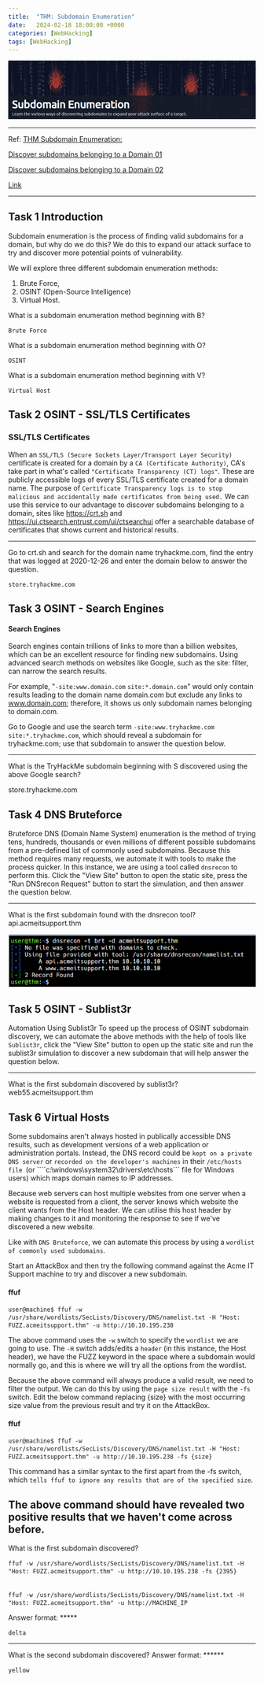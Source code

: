 ```yaml
---
title:  "THM: Subdomain Enumeration"
date:   2024-02-18 18:00:00 +0000
categories: [WebHacking]
tags: [WebHacking]
---
```


![image](/assets/img/subdomain-numeration01.png)

---
Ref: 
[THM Subdomain Enumeration:](https://tryhackme.com/room/subdomainenumeration)

[Discover subdomains belonging to a Domain 01](https://crt.sh "CRT.sh")

[Discover subdomains belonging to a Domain 02](https://ui.ctsearch.entrust.com/ui/ctsearchui "CT Search")


[Link](https://www.youtube.com/watch?v=96V-nwvtaks)

---
Task 1  Introduction
---
Subdomain enumeration is the process of finding valid subdomains for a domain, but why do we do this? We do this to expand our attack surface to try and discover more potential points of vulnerability.

We will explore three different subdomain enumeration methods: 
1. Brute Force, 
2. OSINT (Open-Source Intelligence)
3. Virtual Host.


What is a subdomain enumeration method beginning with B?
```
Brute Force
```
What is a subdomain enumeration method beginning with O?
```
OSINT
```
What is a subdomain enumeration method beginning with V?
```
Virtual Host
```

Task 2  OSINT - SSL/TLS Certificates
---
### SSL/TLS Certificates

When an ```SSL/TLS (Secure Sockets Layer/Transport Layer Security)``` certificate is created for a domain by a ```CA (Certificate Authority)```, CA's take part in what's called ```"Certificate Transparency (CT) logs"```. These are publicly accessible logs of every SSL/TLS certificate created for a domain name. The purpose of ```Certificate Transparency logs is to stop malicious and accidentally made certificates from being used.``` We can use this service to our advantage to discover subdomains belonging to a domain, sites like https://crt.sh and https://ui.ctsearch.entrust.com/ui/ctsearchui offer a searchable database of certificates that shows current and historical results.


---
Go to crt.sh and search for the domain name tryhackme.com, find the entry that was logged at 2020-12-26 and enter the domain below to answer the question.

```
store.tryhackme.com
```

Task 3  OSINT - Search Engines
---
#### Search Engines

Search engines contain trillions of links to more than a billion websites, which can be an excellent resource for finding new subdomains. Using advanced search methods on websites like Google, such as the site: filter, can narrow the search results. 

For example, "```-site:www.domain.com``` ```site:*.domain.com```" would only contain results leading to the domain name domain.com but exclude any links to www.domain.com; therefore, it shows us only subdomain names belonging to domain.com.



Go to Google and use the search term ```-site:www.tryhackme.com```  ```site:*.tryhackme.com```, which should reveal a subdomain for tryhackme.com; use that subdomain to answer the question below.


---
What is the TryHackMe subdomain beginning with S discovered using the above Google search?

store.tryhackme.com

Task 4  DNS Bruteforce
---
Bruteforce DNS (Domain Name System) enumeration is the method of trying tens, hundreds, thousands or even millions of different possible subdomains from a pre-defined list of commonly used subdomains. Because this method requires many requests, we automate it with tools to make the process quicker. In this instance, we are using a tool called ```dnsrecon``` to perform this. Click the "View Site" button to open the static site, press the "Run DNSrecon Request" button to start the simulation, and then answer the question below.

---
What is the first subdomain found with the dnsrecon tool?
api.acmeitsupport.thm 

![image](/assets/img/subdomain-numeration02.png)

Task 5  OSINT - Sublist3r
---
Automation Using Sublist3r
To speed up the process of OSINT subdomain discovery, we can automate the above methods with the help of tools like ```Sublist3r```, click the "View Site" button to open up the static site and run the sublist3r simulation to discover a new subdomain that will help answer the question below.

---
What is the first subdomain discovered by sublist3r?
web55.acmeitsupport.thm

Task 6  Virtual Hosts
---

Some subdomains aren't always hosted in publically accessible DNS results, such as development versions of a web application or administration portals. Instead, the DNS record could be ```kept on a private DNS server``` or ```recorded on the developer's machines``` in their ```/etc/hosts file ```(or ````c:\windows\system32\drivers\etc\hosts``` file for Windows users) which maps domain names to IP addresses. 


Because web servers can host multiple websites from one server when a website is requested from a client, the server knows which website the client wants from the Host header. We can utilise this host header by making changes to it and monitoring the response to see if we've discovered a new website.



Like with ```DNS Bruteforce```, we can automate this process by using a ```wordlist of commonly used subdomains```.



Start an AttackBox and then try the following command against the Acme IT Support machine to try and discover a new subdomain.



#### ffuf
```
user@machine$ ffuf -w /usr/share/wordlists/SecLists/Discovery/DNS/namelist.txt -H "Host: FUZZ.acmeitsupport.thm" -u http://10.10.195.238
```
The above command uses the ```-w``` switch to specify the ```wordlist``` we are going to use. The ```-H``` switch adds/edits a ```header``` (in this instance, the Host header), we have the FUZZ keyword in the space where a subdomain would normally go, and this is where we will try all the options from the wordlist.

Because the above command will always produce a valid result, we need to filter the output. We can do this by using the ```page size result``` with the ```-fs``` switch. Edit the below command replacing {size} with the most occurring size value from the previous result and try it on the AttackBox.
#### ffuf
```
user@machine$ ffuf -w /usr/share/wordlists/SecLists/Discovery/DNS/namelist.txt -H "Host: FUZZ.acmeitsupport.thm" -u http://10.10.195.238 -fs {size}
```
This command has a similar syntax to the first apart from the -fs switch, which ```tells ffuf to ignore any results that are of the specified size```.

The above command should have revealed two positive results that we haven't come across before.
---



What is the first subdomain discovered?
```
ffuf -w /usr/share/wordlists/SecLists/Discovery/DNS/namelist.txt -H "Host: FUZZ.acmeitsupport.thm" -u http://10.10.195.238 -fs {2395}


ffuf -w /usr/share/wordlists/SecLists/Discovery/DNS/namelist.txt -H "Host: FUZZ.acmeitsupport.thm" -u http://MACHINE_IP
```

Answer format: *****
```
delta
```
---

What is the second subdomain discovered?
Answer format: ******
```
yellow
```




